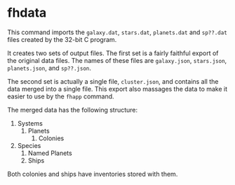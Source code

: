 # fhdata

This command imports the `galaxy.dat`, `stars.dat`, `planets.dat` and `sp??.dat` files created by the 32-bit C program.

It creates two sets of output files.
The first set is a fairly faithful export of the original data files.
The names of these files are `galaxy.json`, `stars.json`, `planets.json`, and `sp??.json`.

The second set is actually a single file, `cluster.json`, and contains all the data merged into a single file.
This export also massages the data to make it easier to use by the `fhapp` command.

The merged data has the following structure:

1. Systems
   1. Planets
      1. Colonies
2. Species
   1. Named Planets
   2. Ships

Both colonies and ships have inventories stored with them.